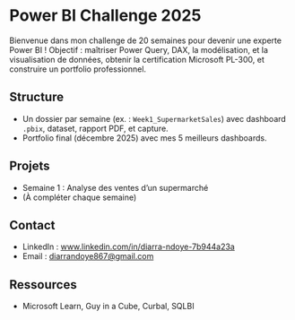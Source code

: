 # Power BI Challenge 2025
Bienvenue dans mon challenge de 20 semaines pour devenir une experte Power BI ! Objectif : maîtriser Power Query, DAX, la modélisation, et la visualisation de données, obtenir la certification Microsoft PL-300, et construire un portfolio professionnel.

## Structure
- Un dossier par semaine (ex. : `Week1_SupermarketSales`) avec dashboard `.pbix`, dataset, rapport PDF, et capture.
- Portfolio final (décembre 2025) avec mes 5 meilleurs dashboards.

## Projets
- Semaine 1 : Analyse des ventes d’un supermarché
- (À compléter chaque semaine)

## Contact
- LinkedIn : www.linkedin.com/in/diarra-ndoye-7b944a23a
- Email : diarrandoye867@gmail.com

## Ressources
- Microsoft Learn, Guy in a Cube, Curbal, SQLBI
